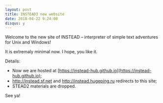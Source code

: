 ```yaml
---
layout: post
title: INSTEAD3 new website
date: 2018-04-22 9:24:00
disqus: y
---
```


Welcome to the new site of INSTEAD – interpreter of simple text adventures for Unix and Windows!

It is extremaly minimal now. I hope, you like it.

Details:

- Now we are hosted at [https://instead-hub.github.io](https://instead-hub.github.io);
- http://instead.sf.net and http://instead.hugeping.ru redirects to this site;
- STEAD2 materials are dropped.

See ya!
